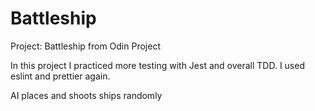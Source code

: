# Battleship

Project: Battleship from Odin Project

In this project I practiced more testing with Jest and overall TDD.
I used eslint and prettier again.

AI places and shoots ships randomly
